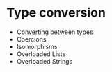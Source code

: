 # Type conversion

- Converting between types
- Coercions
- Isomorphisms
- Overloaded Lists
- Overloaded Strings

